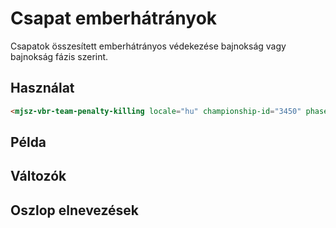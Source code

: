 # Csapat emberhátrányok

Csapatok összesített emberhátrányos védekezése bajnokság vagy bajnokság fázis szerint.

## Használat

```html
<mjsz-vbr-team-penalty-killing locale="hu" championship-id="3450" phase-id="45196" />
```

<!--@include: ./parts/phase.md-->

## Példa

<ClientOnly>
  <mjsz-vbr-team-penalty-killing
    locale="hu"
    championship-id="3450"
    phase-id="45196"
  />
</ClientOnly>

## Változók

<!--@include: ./parts/props-base.md-->
<!--@include: ./parts/props-team.md-->

## Oszlop elnevezések

<Columns name="COLUMNS_TEAMS_PENALTY_KILLING" />
